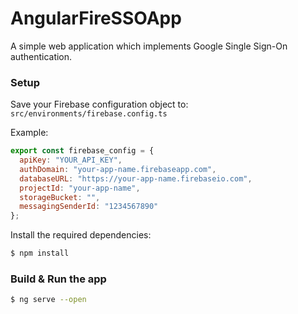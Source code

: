 # AngularFireSSOApp

A simple web application which implements Google Single Sign-On authentication.

### Setup

Save your Firebase configuration object to: `src/environments/firebase.config.ts`

Example:
```js
export const firebase_config = {
  apiKey: "YOUR_API_KEY",
  authDomain: "your-app-name.firebaseapp.com",
  databaseURL: "https://your-app-name.firebaseio.com",
  projectId: "your-app-name",
  storageBucket: "",
  messagingSenderId: "1234567890"
};
```
Install the required dependencies:
```sh
$ npm install
```

### Build & Run the app
```sh
$ ng serve --open
```
